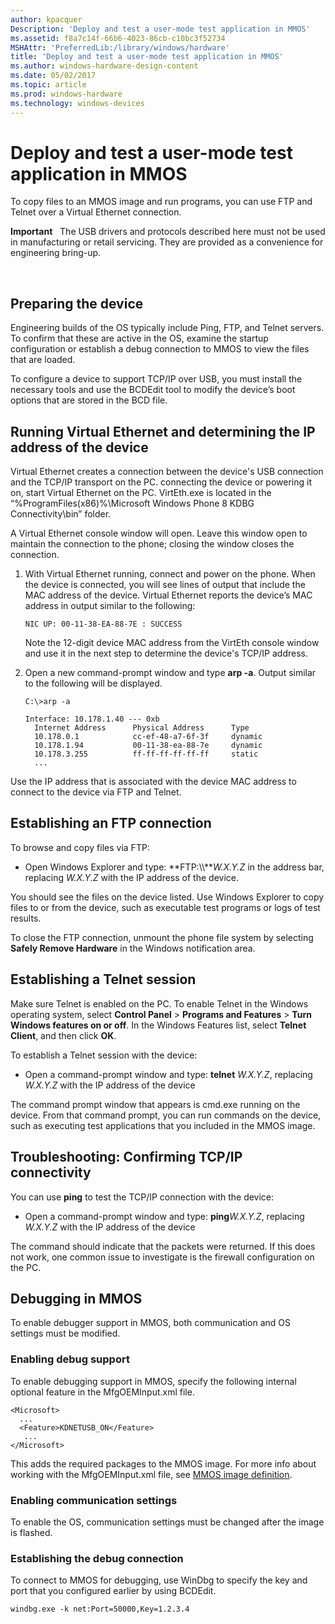 ```yaml
---
author: kpacquer
Description: 'Deploy and test a user-mode test application in MMOS'
ms.assetid: f8a7c14f-66b6-4023-86cb-c10bc3f52734
MSHAttr: 'PreferredLib:/library/windows/hardware'
title: 'Deploy and test a user-mode test application in MMOS'
ms.author: windows-hardware-design-content
ms.date: 05/02/2017
ms.topic: article
ms.prod: windows-hardware
ms.technology: windows-devices
---
```


# Deploy and test a user-mode test application in MMOS


To copy files to an MMOS image and run programs, you can use FTP and Telnet over a Virtual Ethernet connection.

**Important**  
The USB drivers and protocols described here must not be used in manufacturing or retail servicing. They are provided as a convenience for engineering bring-up.

 

## <span id="Preparing_the_device"></span><span id="preparing_the_device"></span><span id="PREPARING_THE_DEVICE"></span>Preparing the device


Engineering builds of the OS typically include Ping, FTP, and Telnet servers. To confirm that these are active in the OS, examine the startup configuration or establish a debug connection to MMOS to view the files that are loaded.

To configure a device to support TCP/IP over USB, you must install the necessary tools and use the BCDEdit tool to modify the device’s boot options that are stored in the BCD file.

## <span id="Running_Virtual_Ethernet_and_determining_the_IP_address_of_the_device"></span><span id="running_virtual_ethernet_and_determining_the_ip_address_of_the_device"></span><span id="RUNNING_VIRTUAL_ETHERNET_AND_DETERMINING_THE_IP_ADDRESS_OF_THE_DEVICE"></span>Running Virtual Ethernet and determining the IP address of the device


Virtual Ethernet creates a connection between the device's USB connection and the TCP/IP transport on the PC. connecting the device or powering it on, start Virtual Ethernet on the PC. VirtEth.exe is located in the “%ProgramFiles(x86)%\\Microsoft Windows Phone 8 KDBG Connectivity\\bin” folder.

A Virtual Ethernet console window will open. Leave this window open to maintain the connection to the phone; closing the window closes the connection.

1.  With Virtual Ethernet running, connect and power on the phone. When the device is connected, you will see lines of output that include the MAC address of the device. Virtual Ethernet reports the device’s MAC address in output similar to the following:

    ``` syntax
    NIC UP: 00-11-38-EA-88-7E : SUCCESS
    ```

    Note the 12-digit device MAC address from the VirtEth console window and use it in the next step to determine the device's TCP/IP address.

2.  Open a new command-prompt window and type **arp -a**. Output similar to the following will be displayed.

    ``` syntax
    C:\>arp -a

    Interface: 10.178.1.40 --- 0xb
      Internet Address      Physical Address      Type
      10.178.0.1            cc-ef-48-a7-6f-3f     dynamic
      10.178.1.94           00-11-38-ea-88-7e     dynamic
      10.178.3.255          ff-ff-ff-ff-ff-ff     static
      ... 
    ```

Use the IP address that is associated with the device MAC address to connect to the device via FTP and Telnet.

## <span id="Establishing_an_FTP_connection"></span><span id="establishing_an_ftp_connection"></span><span id="ESTABLISHING_AN_FTP_CONNECTION"></span>Establishing an FTP connection


To browse and copy files via FTP:

-   Open Windows Explorer and type: **FTP:\\\\***W.X.Y.Z* in the address bar, replacing *W.X.Y.Z* with the IP address of the device.

You should see the files on the device listed. Use Windows Explorer to copy files to or from the device, such as executable test programs or logs of test results.

To close the FTP connection, unmount the phone file system by selecting **Safely Remove Hardware** in the Windows notification area.

## <span id="Establishing_a_Telnet_session"></span><span id="establishing_a_telnet_session"></span><span id="ESTABLISHING_A_TELNET_SESSION"></span>Establishing a Telnet session


Make sure Telnet is enabled on the PC. To enable Telnet in the Windows operating system, select **Control Panel** &gt; **Programs and Features** &gt; **Turn Windows features on or off**. In the Windows Features list, select **Telnet Client**, and then click **OK**.

To establish a Telnet session with the device:

-   Open a command-prompt window and type: **telnet** *W.X.Y.Z*, replacing *W.X.Y.Z* with the IP address of the device

The command prompt window that appears is cmd.exe running on the device. From that command prompt, you can run commands on the device, such as executing test applications that you included in the MMOS image.

## <span id="Troubleshooting__Confirming_TCP_IP_connectivity"></span><span id="troubleshooting__confirming_tcp_ip_connectivity"></span><span id="TROUBLESHOOTING__CONFIRMING_TCP_IP_CONNECTIVITY"></span>Troubleshooting: Confirming TCP/IP connectivity


You can use **ping** to test the TCP/IP connection with the device:

-   Open a command-prompt window and type: **ping***W.X.Y.Z*, replacing *W.X.Y.Z* with the IP address of the device

The command should indicate that the packets were returned. If this does not work, one common issue to investigate is the firewall configuration on the PC.

## <span id="Debugging_in_MMOS"></span><span id="debugging_in_mmos"></span><span id="DEBUGGING_IN_MMOS"></span>Debugging in MMOS


To enable debugger support in MMOS, both communication and OS settings must be modified.

### <span id="Enabling_debug_support"></span><span id="enabling_debug_support"></span><span id="ENABLING_DEBUG_SUPPORT"></span>Enabling debug support

To enable debugging support in MMOS, specify the following internal optional feature in the MfgOEMInput.xml file.

``` syntax
<Microsoft>
  ...
  <Feature>KDNETUSB_ON</Feature>
   ...
</Microsoft>
```

This adds the required packages to the MMOS image. For more info about working with the MfgOEMInput.xml file, see [MMOS image definition](mmos-image-definition.md).

### <span id="Enabling_communication_settings"></span><span id="enabling_communication_settings"></span><span id="ENABLING_COMMUNICATION_SETTINGS"></span>Enabling communication settings

To enable the OS, communication settings must be changed after the image is flashed.

### <span id="Establishing_the_debug_connection"></span><span id="establishing_the_debug_connection"></span><span id="ESTABLISHING_THE_DEBUG_CONNECTION"></span>Establishing the debug connection

To connect to MMOS for debugging, use WinDbg to specify the key and port that you configured earlier by using BCDEdit.

``` syntax
windbg.exe -k net:Port=50000,Key=1.2.3.4
```

 

 





